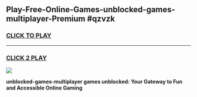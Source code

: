 
## Play-Free-Online-Games-unblocked-games-multiplayer-Premium #qzvzk
<h3>
<a href="https://premium.freeplayer.one?title=unblocked-games-multiplayer&ref=8M">CLICK TO PLAY</a></h3>
<hr>

<h3>
<a href="https://premium.freeplayer.one?title=unblocked-games-multiplayer&ref=8M">CLICK 2 PLAY</a>
  
</h3>

<a href="https://premium.freeplayer.one?title=unblocked-games-multiplayer&ref=8M"><img src="https://clearcache.store/games.png"></a>


**unblocked-games-multiplayer games unblocked: Your Gateway to Fun and Accessible Online Gaming**
